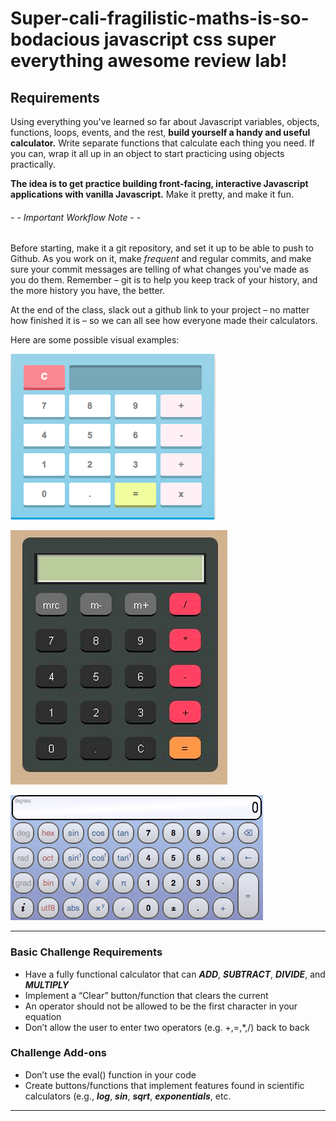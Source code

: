 # Super-cali-fragilistic-maths-is-so-bodacious javascript css super everything awesome review lab!

## Requirements

Using everything you've learned so far about Javascript variables, objects, functions, loops, events, and the rest, **build yourself a handy and useful calculator.** Write separate functions that calculate each thing you need. If you can, wrap it all up in an object to start practicing using objects practically.

**The idea is to get practice building front-facing, interactive Javascript applications with vanilla Javascript.** Make it pretty, and make it fun.

###### - - Important Workflow Note - -
Before starting, make it a git repository, and set it up to be able to push to Github. As you work on it, make _frequent_ and regular commits, and make sure your commit messages are telling of what changes you've made as you do them. Remember – git is to help you keep track of your history, and the more history you have, the better.

At the end of the class, slack out a github link to your project – no matter how finished it is – so we can all see how everyone made their calculators.

Here are some possible visual examples:

![screenshot](screenshot1.png)

![screenshot2](screenshot2.png)

![screenshot3](screenshot3.png)

------

### Basic Challenge Requirements

- Have a fully functional calculator that can ***ADD***, ***SUBTRACT***, ***DIVIDE***, and ***MULTIPLY***
- Implement a “Clear” button/function that clears the current
- An operator should not be allowed to be the first character in your equation
- Don’t allow the user to enter two operators (e.g. +,=,*,/) back to back

### Challenge Add-ons

- Don’t use the eval() function in your code
- Create buttons/functions that implement features found in scientific calculators (e.g., ***log***, ***sin***, ***sqrt***, ***exponentials***, etc.

------